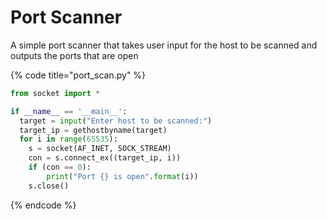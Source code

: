# Port Scanner

A simple port scanner that takes user input for the host to be scanned and outputs the ports that are open

{% code title="port_scan.py" %}
```python
from socket import *

if __name__ == '__main__':
  target = input("Enter host to be scanned:")
  target_ip = gethostbyname(target)
  for i in range(65535):
    s = socket(AF_INET, SOCK_STREAM)
    con = s.connect_ex((target_ip, i))
    if (con == 0):
        print("Port {} is open".format(i))
    s.close()
```
{% endcode %}
